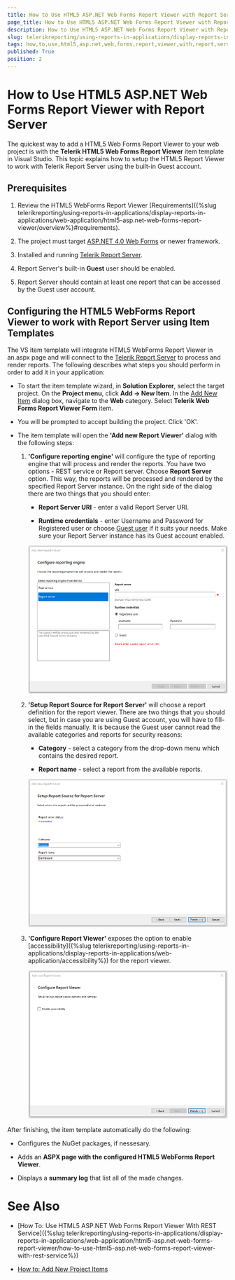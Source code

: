 ```yaml
---
title: How to Use HTML5 ASP.NET Web Forms Report Viewer with Report Server
page_title: How to Use HTML5 ASP.NET Web Forms Report Viewer with Report Server 
description: How to Use HTML5 ASP.NET Web Forms Report Viewer with Report Server
slug: telerikreporting/using-reports-in-applications/display-reports-in-applications/web-application/html5-asp.net-web-forms-report-viewer/how-to-use-html5-asp.net-web-forms-report-viewer-with-report-server
tags: how,to,use,html5,asp.net,web,forms,report,viewer,with,report,server
published: True
position: 2
---
```


# How to Use HTML5 ASP.NET Web Forms Report Viewer with Report Server

The quickest way to add a HTML5 Web Forms Report Viewer to your web project is with the __Telerik HTML5 Web Forms Report Viewer__ item template in Visual Studio. This topic explains how to setup the HTML5 Report Viewer to work with Telerik Report Server using the built-in Guest account. 

## Prerequisites

1. Review the HTML5 WebForms Report Viewer [Requirements]({%slug telerikreporting/using-reports-in-applications/display-reports-in-applications/web-application/html5-asp.net-web-forms-report-viewer/overview%}#requirements). 

1. The project must target [ASP.NET 4.0 Web Forms](http://www.asp.net/web-forms) or newer framework. 

1. Installed and running [Telerik Report Server](https://docs.telerik.com/report-server/introduction). 

1. Report Server's built-in __Guest__ user should be enabled. 

1. Report Server should contain at least one report that can be accessed by the Guest user account. 

## Configuring the HTML5 WebForms Report Viewer to work with Report Server using Item Templates

The VS item template will integrate HTML5 WebForms Report Viewer in an.aspx page and will connect to the [Telerik Report Server](https://docs.telerik.com/report-server/introduction) to process and render reports. The following describes what steps you should perform in order to add it in your application: 

* To start the item template wizard, in __Solution Explorer__, select the target project. On the __Project menu__, click __Add -> New Item__. In the [Add New Item](https://msdn.microsoft.com/en-us/library/w0572c5b%28v=vs.100%29.aspx) dialog box, navigate to the __Web__ category. Select __Telerik Web Forms Report Viewer Form__ item. 

* You will be prompted to accept building the project. Click 'OK'. 

* The item template will open the __'Add new Report Viewer'__ dialog with the following steps: 

   1. __'Configure reporting engine'__ will configure the type of reporting engine that will process and render the reports. You have two options - REST service or Report server. Choose __Report Server__ option. This way, the reports will be processed and rendered by the specified Report Server instance. On the right side of the dialog there are two things that you should enter: 

      + __Report Server URI__ - enter a valid Report Server URI. 

      + __Runtime credentials__ - enter Username and Password for Registered user or choose [Guest user](https://docs.telerik.com/report-server/implementer-guide/user-management/guest-user) if it suits your needs. Make sure your Report Server instance has its Guest account enabled. 

      ![item-template-reporting-engine-rs](images/item-template-reporting-engine-rs.png)

   1. __'Setup Report Source for Report Server'__ will choose a report definition for the report viewer. There are two things that you should select, but in case you are using Guest account, you will have to fill-in the fields manually. It is because the Guest user cannot read the available categories and reports for security reasons: 

      + __Category__ - select a category from the drop-down menu which contains the desired report. 

      + __Report name__ - select a report from the available reports. 

      ![item-template-report-source-rs](images/item-template-report-source-rs.png)

   1. __'Configure Report Viewer'__ exposes the option to enable [accessibility]({%slug telerikreporting/using-reports-in-applications/display-reports-in-applications/web-application/accessibility%}) for the report viewer. 

      ![Item Template Accessibility](images/item-template-accessibility.png)

After finishing, the item template automatically do the following: 

* Configures the NuGet packages, if nessesary. 

* Adds an __ASPX page with the configured HTML5 WebForms Report Viewer__. 

* Displays a __summary log__ that list all of the made changes. 

# See Also

* [How To: Use HTML5 ASP.NET Web Forms Report Viewer With REST Service]({%slug telerikreporting/using-reports-in-applications/display-reports-in-applications/web-application/html5-asp.net-web-forms-report-viewer/how-to-use-html5-asp.net-web-forms-report-viewer-with-rest-service%})

* [How to: Add New Project Items](https://docs.microsoft.com/en-us/previous-versions/visualstudio/visual-studio-2010/w0572c5b(v=vs.100))
